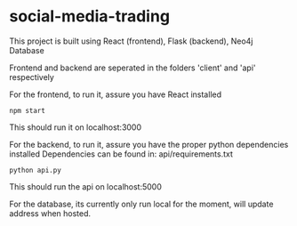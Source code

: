 # social-media-trading

This project is built using React (frontend), Flask (backend), Neo4j Database

Frontend and backend are seperated in the folders 'client' and 'api' respectively

For the frontend, to run it, assure you have React installed

```npm start```

This should run it on localhost:3000

For the backend, to run it, assure you have the proper python dependencies installed
Dependencies can be found in: api/requirements.txt

```python api.py```

This should run the api on localhost:5000

For the database, its currently only run local for the moment, will update address when hosted. 

